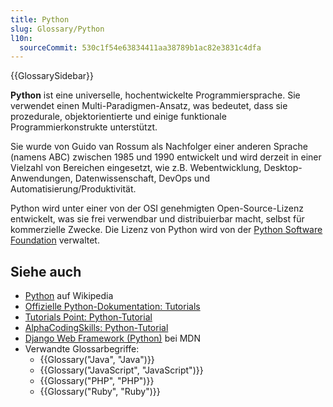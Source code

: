 ```yaml
---
title: Python
slug: Glossary/Python
l10n:
  sourceCommit: 530c1f54e63834411aa38789b1ac82e3831c4dfa
---
```


{{GlossarySidebar}}

**Python** ist eine universelle, hochentwickelte Programmiersprache. Sie verwendet einen Multi-Paradigmen-Ansatz, was bedeutet, dass sie prozedurale, objektorientierte und einige funktionale Programmierkonstrukte unterstützt.

Sie wurde von Guido van Rossum als Nachfolger einer anderen Sprache (namens ABC) zwischen 1985 und 1990 entwickelt und wird derzeit in einer Vielzahl von Bereichen eingesetzt, wie z.B. Webentwicklung, Desktop-Anwendungen, Datenwissenschaft, DevOps und Automatisierung/Produktivität.

Python wird unter einer von der OSI genehmigten Open-Source-Lizenz entwickelt, was sie frei verwendbar und distribuierbar macht, selbst für kommerzielle Zwecke. Die Lizenz von Python wird von der [Python Software Foundation](https://www.python.org/psf-landing/) verwaltet.

## Siehe auch

- [Python](<https://en.wikipedia.org/wiki/Python_(programming_language)>) auf Wikipedia
- [Offizielle Python-Dokumentation: Tutorials](https://docs.python.org/3/tutorial/index.html)
- [Tutorials Point: Python-Tutorial](https://www.tutorialspoint.com/python/index.htm)
- [AlphaCodingSkills: Python-Tutorial](https://www.alphacodingskills.com/python/python-tutorial.php)
- [Django Web Framework (Python)](/de/docs/Learn/Server-side/Django) bei MDN
- Verwandte Glossarbegriffe:
  - {{Glossary("Java", "Java")}}
  - {{Glossary("JavaScript", "JavaScript")}}
  - {{Glossary("PHP", "PHP")}}
  - {{Glossary("Ruby", "Ruby")}}

